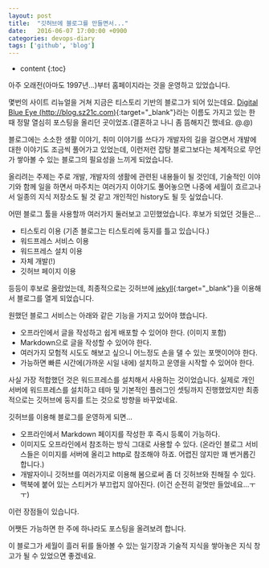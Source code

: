 ```yaml
---
layout: post
title:  "깃허브에 블로그를 만들면서..."
date:   2016-06-07 17:00:00 +0900
categories: devops-diary
tags: ['github', 'blog']
---
```


* content
{:toc}

아주 오래전(아마도 1997년...)부터 홈페이지라는 것을 운영하고 있었습니다.

몇번의 사이트 리뉴얼을 거쳐 지금은 티스토리 기반의 블로그가 되어 있는데요. [Digital Blue Eye (http://blog.sz21c.com)](http://blog.sz21c.com){:target="_blank"}라는 이름도 가지고 있는 한 때 정말 열심히 포스팅을 올리던 곳이었죠.(결혼하고 나니 좀 뜸해지긴 했네요. @.@)

블로그에는 소소한 생활 이야기, 취미 이야기를 쓰다가 개발자의 길을 걸으면서 개발에 대한 이야기도 조금씩 풀어가고 있었는데, 이런저런 잡탕 블로그보다는 체계적으로 무언가 쌓아볼 수 있는 블로그의 필요성을 느끼게 되었습니다.

올리려는 주제는 주로 개발, 개발자의 생활에 관련된 내용들이 될 것인데, 기술적인 이야기와 함께 일을 하면서 마주치는 여러가지 이야기도 풀어놓으면 나중에 세월이 흐르고나서 일종의 지식 저장소도 될 것 같고 개인적인 history도 될 듯 싶었습니다.

어떤 블로그 툴을 사용할까 여러가지 둘러보고 고민했었습니다.
후보가 되었던 것들은...

- 티스토리 이용 (기존 블로그는 티스토리에 둥지를 틀고 있습니다.)
- 워드프레스 서비스 이용
- 워드프레스 설치 이용
- 자체 개발(!)
- 깃허브 페이지 이용

등등이 후보로 올랐었는데, 최종적으로는 깃허브에 [jekyll](http://jekyllrb.com/){:target="_blank"}을 이용해서 블로그를 열게 되었습니다.

원했던 블로그 서비스는 아래와 같은 기능을 가지고 있어야 했습니다.

- 오프라인에서 글을 작성하고 쉽게 배포할 수 있어야 한다. (이미지 포함)
- Markdown으로 글을 작성할 수 있어야 한다.
- 여러가지 모험적 시도도 해보고 싶으니 어느정도 손을 댈 수 있는 포맷이어야 한다.
- 가능하면 빠른 시간에(가까운 시일 내에) 설치하고 운영을 시작할 수 있어야 한다.

사실 가장 적합했던 것은 워드프레스를 설치해서 사용하는 것이었습니다.
실제로 개인 서버에 워드프레스를 설치하고 테마 및 기본적인 플러그인 셋팅까지 진행했었지만 최종적으로는 깃허브에 둥지를 트는 것으로 방향을 바꾸었네요.

깃허브를 이용해 블로그를 운영하게 되면...

- 오프라인에서 Markdown 페이지를 작성한 후 즉시 등록이 가능하다.
- 이미지도 오프라인에서 참조하는 방식 그대로 사용할 수 있다. (온라인 블로그 서비스들은 이미지를 서버에 올리고 http로 참조해야 하죠. 어렵진 않지만 꽤 번거롭긴 합니다.)
- 개발자이니 깃허브를 여러가지로 이용해 봄으로써 좀 더 깃허브와 친해질 수 있다.
- 맥북에 붙어 있는 스티커가 부끄럽지 않아진다. (이건 순전히 겉멋만 들었네요...ㅜㅜ)

이런 장점들이 있습니다.

어쨋든 가능하면 한 주에 하나라도 포스팅을 올려보려 합니다.

이 블로그가 세월이 흘러 뒤를 돌아볼 수 있는 일기장과 기술적 지식을 쌓아놓은 지식 창고가 될 수 있었으면 좋겠네요.
